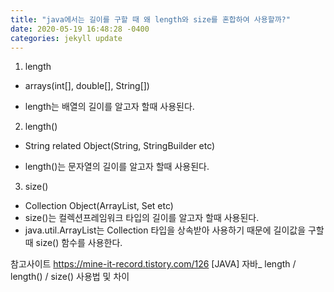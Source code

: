 ```yaml
---
title: "java에서는 길이를 구할 때 왜 length와 size를 혼합하여 사용할까?"
date: 2020-05-19 16:48:28 -0400
categories: jekyll update
---
```


1. length
 - arrays(int[], double[], String[])

 - length는 배열의 길이를 알고자 할때 사용된다.

2. length()
 - String related Object(String, StringBuilder etc)

 - length()는 문자열의 길이를 알고자 할때 사용된다.

3. size()
 - Collection Object(ArrayList, Set etc)
 - size()는 컬렉션프레임워크 타입의 길이를 알고자 할때 사용된다.
 - java.util.ArrayList는 Collection 타입을 상속받아 사용하기 때문에 길이값을 구할 때 size() 함수를 사용한다. 


참고사이트 
https://mine-it-record.tistory.com/126 [JAVA] 자바_ length / length() / size() 사용법 및 차이


[jekyll-docs]: https://jekyllrb.com/docs/home
[jekyll-gh]:   https://github.com/jekyll/jekyll
[jekyll-talk]: https://talk.jekyllrb.com/
